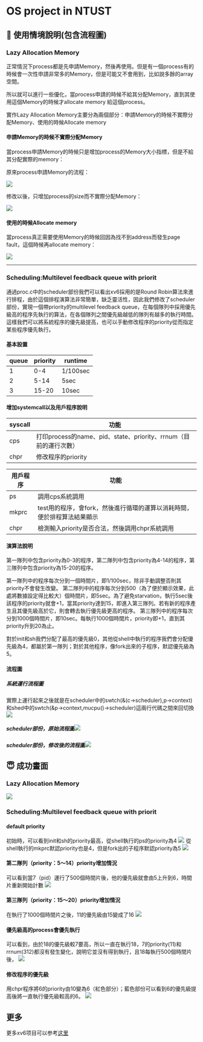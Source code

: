 # OS project in NTUST

## 🙂 使用情境說明(包含流程圖)

### Lazy Allocation Memory
正常情況下process都是先申請Memory，然後再使用。但是有一個process有的時候會一次性申請非常多的Memory，但是可能又不會用到，比如說多餘的array空間。

所以就可以進行一些優化，當process申請的時候不給其分配Memory，直到其使用這個Memory的時候才allocate memory 給這個process。

實作Lazy Allocation Memory主要分為兩個部分：申請Memory的時候不實際分配Memory、使用的時候Allocate memory

#### 申請Memory的時候不實際分配Memory

當process申請Memory的時候只是增加process的Memory大小指標，但是不給其分配實際的memory：

原來process申請Memory的流程：

![](https://i.imgur.com/5jxdVMq.png)

修改以後，只增加process的size而不實際分配Memory：

![](https://i.imgur.com/XNQG8R2.png)

#### 使用的時候Allocate memory

當process真正需要使用Memory的時候回因為找不到address而發生page fault，這個時候再allocate memory：

![](https://i.imgur.com/h3sSrqO.png)

---

### Scheduling:Multilevel feedback queue with priorit
通過proc.c中的scheduler部份我們可以看出xv6採用的是Round Robin算法來進行排程，由於這個排程演算法非常簡單，缺乏靈活性，因此我們修改了scheduler部份，實現一個帶priority的multilevel feedback queue，在每個隊列中採用優先級高的程序先執行的算法，在各個隊列之間優先級越低的隊列有越多的執行時間。這樣我們可以將系統程序的優先級提高，也可以手動修改程序的priority從而指定某些程序優先執行。
#### 基本設置


| queue | priority | runtime |
| -------- | -------- | -------- |
| 1     | 0-4     | 1/100sec     |
|2|5-14|5sec|
|3|15-20|10sec|

#### 增加systemcall以及用戶程序說明


| syscall | 功能 | 
| -------- | -------- | 
| cps    | 打印process的name、pid、state、priority、rrnum（目前的運行次數）  | 
|chpr|修改程序的priority|

| 用戶程序 | 功能 |
|-------|-------|
|ps|調用cps系統調用|
|mkprc|test用的程序，會fork，然後進行循環的運算以消耗時間，便於排程算法結果顯示|
|chpr|檢測輸入priority是否合法，然後調用chpr系統調用|


#### 演算法說明
第一隊列中包含priority為0-3的程序，第二隊列中包含priority為4-14的程序，第三隊列中包含priority為15-20的程序。

第一隊列中的程序每次分到一個時間片，即1/100sec，除非手動調整否則其priority不會發生改變。
第二隊列中的程序每次分到500（為了便於顯示效果，此處將數據設定得比較大）個時間片，即5sec。為了避免starvation，執行5sec後該程序的priority就會+1，當其priority達到15，即進入第三隊列。若有新的程序產生且其優先級高於它，則會轉去執行優先級更高的程序。
第三隊列中的程序每次分到1000個時間片，即10sec。每執行1000個時間片，priority即+1，直到其priority升到20為止。

對於init和sh我們分配了最高的優先級0，其他從shell中執行的程序我們會分配優先級為4，都屬於第一隊列；對於其他程序，像fork出來的子程序，默認優先級為5。

#### 流程圖
##### 系統運行流程圖
實際上運行起來之後就是在scheduler中的swtch(&(c->scheduler),p->context)和shed中的swtch(&p->context,mucpu()->scheduler)這兩行代碼之間來回切換
![](https://i.imgur.com/z8HwZrW.png)
##### scheduler部份，原始流程圖![](https://i.imgur.com/NxB1Nao.png)
##### scheduler部份，修改後的流程圖![](https://i.imgur.com/NfFs8M3.png)



## 😇 成功畫面

### Lazy Allocation Memory

![](https://i.imgur.com/9zzyaMb.png)

### Scheduling:Multilevel feedback queue with priorit
#### default priority
初始時，可以看到init和sh的priority最高，從shell執行的ps的priority為4
![](https://i.imgur.com/GSVyYDN.png)
從shell執行的mkprc默認priority也是4，但是fork出的子程序默認priority為5
![](https://i.imgur.com/cO4XWv3.png)
#### 第二隊列（priority：5～14）priority增加情況
可以看到當7（pid）運行了500個時間片後，他的優先級就會由5上升到6，時間片重新開始計數
![](https://i.imgur.com/ZBdleUV.png)
#### 第三隊列（priority：15～20）priority增加情況
在執行了1000個時間片之後，11的優先級由15變成了16
![](https://i.imgur.com/K4mE5Ur.png)

#### 優先級高的process會優先執行
可以看到，由於18的優先級較7要高，所以一直在執行18，7的priority(11)和rrnum(312)都沒有發生變化，說明它並沒有得到執行，且18每執行500個時間片後，
![](https://i.imgur.com/r1kQNm7.png)

#### 修改程序的優先級
用chpr程序將6的priority由10變為6（紅色部分）；藍色部份可以看到6的優先級提高後將一直執行優先級較高的6。
![](https://i.imgur.com/NnPnFqm.png)

## 更多
更多xv6项目可以参考[这里](https://ntust-csie-islab.github.io/106-OS-homework2-2/)
